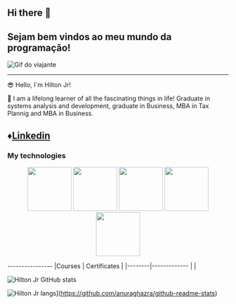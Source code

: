 ## Hi there 👋

## Sejam bem vindos ao meu mundo da programação!
![Gif do viajante](https://www.google.com.br/imgres?q=gif%20viajante&imgurl=https%3A%2F%2F64.media.tumblr.com%2Ff64ad9fe7424a03abe65d52d7839b4c3%2Ftumblr_nsjekpdzSr1s2wio8o1_500.gif&imgrefurl=https%3A%2F%2Fwww.voyaju.com.br%2Fpost%2F132022381959%2Fviajante-ou-sacoleiro&docid=-pFI5OTyGTlOvM&tbnid=agkKQ7vNFAfOgM&vet=12ahUKEwjYqLWN4buLAxWvK7kGHaVWAEwQM3oECGIQAA..i&w=500&h=425&hcb=2&ved=2ahUKEwjYqLWN4buLAxWvK7kGHaVWAEwQM3oECGIQAA)

-------------------------

😎 Hello, I´m Hilton Jr!


📡 I am a lifelong learner of all the fascinating things in life!
Graduate in systems analysis and development, graduate in Business, MBA in Tax Plannig and MBA in Business. 

♦️[Linkedin](https://www.linkedin.com/in/hilton-jr-martins-4a1136223/)
--------------------------

### My technologies 
<p align="center">
<img src="https://cdn.jsdelivr.net/gh/devicons/devicon@latest/icons/html5/html5-original-wordmark.svg"width="100px">
<img src="https://cdn.jsdelivr.net/gh/devicons/devicon@latest/icons/css3/css3-original-wordmark.svg"width="100px">
<img src="https://cdn.jsdelivr.net/gh/devicons/devicon@latest/icons/javascript/javascript-original.svg"width="100px">
<img src="https://cdn.jsdelivr.net/gh/devicons/devicon@latest/icons/python/python-original-wordmark.svg"width="100px">
<img src="https://cdn.jsdelivr.net/gh/devicons/devicon@latest/icons/java/java-original-wordmark.svg"width="100px">
</p>
----------------
|Courses | Certificates |
|--------|------------- |
|

![Hilton Jr GitHub stats](https://github-readme-stats.vercel.app/api?username=hiltonjr-tech&show_icons=true&theme=radical)

![Hilton Jr langs](https://github-readme-stats.vercel.app/api/top-langs/?username=anuraghazra&layout=compact)](https://github.com/anuraghazra/github-readme-stats)








<!--
**hiltonjr-tech/hiltonjr-tech** is a ✨ _special_ ✨ repository because its `README.md` (this file) appears on your GitHub profile.

Here are some ideas to get you started:

- 🔭 I’m currently working on ...
- 🌱 I’m currently learning ...
- 👯 I’m looking to collaborate on ...
- 🤔 I’m looking for help with ...
- 💬 Ask me about ...
- 📫 How to reach me: ...
- 😄 Pronouns: ...
- ⚡ Fun fact: ...
-->
